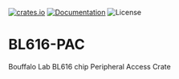 [![crates.io](https://img.shields.io/crates/v/bl616-pac.svg)](https://crates.io/crates/bl616-pac)
[![Documentation](https://docs.rs/bl616-pac/badge.svg)](https://docs.rs/bl616-pac)
![License](https://img.shields.io/crates/l/bl616-pac.svg)

# BL616-PAC

Bouffalo Lab BL616 chip Peripheral Access Crate
